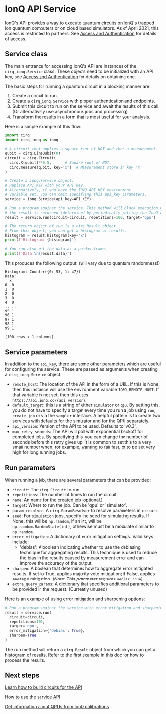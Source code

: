 # IonQ API Service

IonQ's API provides a way to execute quantum circuits on IonQ's trapped ion quantum computers
or on cloud based simulators. As of April 2021, this access is restricted to partners.
See [Access and Authentication](access.md) for details of access.

## Service class

The main entrance for accessing IonQ's API are instances of the `cirq_ionq.Service` class.
These objects need to be initialized with an API key, see
[Access and Authentication](access.md) for details on obtaining one.

The basic steps for running a quantum circuit in a blocking manner are:

1. Create a circuit to run.
2. Create a `cirq_ionq.Service` with proper authentication and endpoints.
3. Submit this circuit to run on the service and await the results of this call.
(Or alternatively use asynchronous jobs and processing)
4. Transform the results in a form that is most useful for your analysis.

Here is a simple example of this flow:

```python
import cirq
import cirq_ionq as ionq

# A circuit that applies a square root of NOT and then a measurement.
qubit = cirq.LineQubit(0)
circuit = cirq.Circuit(
  cirq.X(qubit)**0.5,      # Square root of NOT.
  cirq.measure(qubit, key='x')  # Measurement store in key 'x'
)

# Create a ionq.Service object.
# Replace API_KEY with your API key.
# Alternatively, if you have the IONQ_API_KEY environment
# variable set, you can omit specifying this api_key parameters.
service = ionq.Service(api_key=API_KEY)

# Run a program against the service. This method will block execution until
# the result is returned (determined by periodically polling the IonQ API).
result = service.run(circuit=circuit, repetitions=100, target='qpu')

# The return object of run is a cirq.Result object.
# From this object, you can get a histogram of results.
histogram = result.histogram(key='x')
print(f'Histogram: {histogram}')

# You can also get the data as a pandas frame.
print(f'Data:\n{result.data}')
```

This produces the following output: (will vary due to quantum randomness!)

```
Histogram: Counter({0: 53, 1: 47})
Data:
  x
0  0
1  0
2  0
3  0
4  0
.. ..
95 1
96 1
97 1
98 1
99 1

[100 rows x 1 columns]
```

## Service parameters

In addition to the `api_key`, there are some other parameters which are
useful for configuring the service. These are passed as arguments
when creating a `cirq_ionq.Service` object.

* `remote_host`: The location of the API in the form of a URL. If this is None,
then this instance will use the environment variable `IONQ_REMOTE_HOST`. If that
variable is not set, then this uses `https://api.ionq.co/{api_version}`.
* `default_target`: this is a string of either `simulator` or `qpu`. By setting this, you do not have to specify a target every time you run a job using `run`, `create_job` or via the `sampler` interface. A helpful pattern is to create two services with defaults for the simulator and for the QPU separately.
* `api_version`: Version of the API to be used. Defaults to 'v0.3'.
* `max_retry_seconds`: The API will poll with exponential backoff for completed jobs. By specifying this, you can change the number of seconds before this retry gives up. It is common to set this to a very small number when, for example, wanting to fail fast, or to be set very high for long running jobs.

## Run parameters

When running a job, there are several parameters that can be provided:

* `circuit`: The `cirq.Circuit` to run.
* `repetitions`: The number of times to run the circuit.
* `name`: An name for the created job (optional.)
* `target`: Where to run the job. Can be 'qpu' or 'simulator'.
* `param_resolver`: A `cirq.ParamResolver` to resolve parameters in `circuit`.
* `seed`: For `simulation` jobs, specify the seed for simulating results. If None, this will be `np.random`, if an int, will be `np.random.RandomState(int)`, otherwise must be a modulate similar to `np.random`.
* `error_mitigation`: A dictionary of error mitigation settings. Valid keys include:
  - 'debias': A boolean indicating whether to use the debiasing technique for aggregating results. This technique is used to reduce the bias in the results caused by measurement error and can improve the accuracy of the output.
* `sharpen`: A boolean that determines how to aggregate error mitigated results. If set to True, applies majority vote mitigation; if False, applies average mitigation. _(Note: This parameter requires `debias:True`)_ 
* `extra_query_params`: A dictionary that specifies additional parameters to be provided in the request. (Currently unused)

Here is an example of using error mitigation and sharpening options:

```python
# Run a program against the service with error mitigation and sharpening
result = service.run(
  circuit=circuit,
  repetitions=100,
  target='qpu',
  error_mitigation={'debias': True},
  sharpen=True
)
```

The run method will return a `cirq.Result` object from which you can get a histogram of results. Refer to the first example in this doc for how to process the results.

## Next steps

[Learn how to build circuits for the API](circuits.md)

[How to use the service API](jobs.md)

[Get information about QPUs from IonQ calibrations](calibrations.md)
